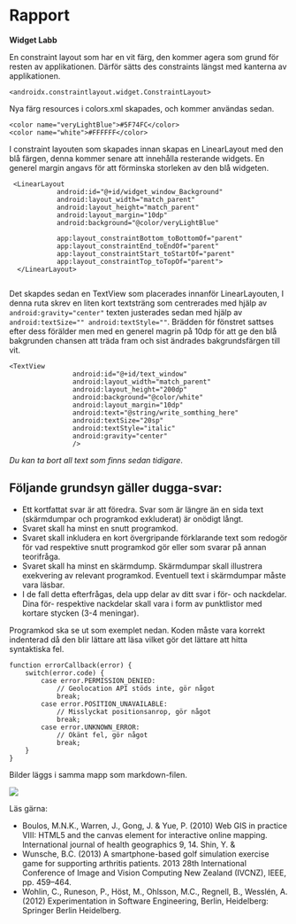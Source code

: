 
# Rapport

**Widget Labb**

En constraint layout som har en vit färg, den kommer agera som grund för resten av applikationen. Därför sätts des constraints längst med kanterna av applikationen. 
```
<androidx.constraintlayout.widget.ConstraintLayout>

```

Nya färg resources i colors.xml skapades, och kommer användas sedan.

```
<color name="veryLightBlue">#5F74FC</color>
<color name="white">#FFFFFF</color>
```
I constraint layouten som skapades innan skapas en LinearLayout med den blå färgen, denna kommer senare att innehålla resterande widgets. En generel margin angavs för att förminska storleken av den blå widgeten.
```
 <LinearLayout
            android:id="@+id/widget_window_Background"
            android:layout_width="match_parent"
            android:layout_height="match_parent"
            android:layout_margin="10dp"
            android:background="@color/veryLightBlue"

            app:layout_constraintBottom_toBottomOf="parent"
            app:layout_constraintEnd_toEndOf="parent"
            app:layout_constraintStart_toStartOf="parent"
            app:layout_constraintTop_toTopOf="parent">
  </LinearLayout>
 
```
Det skapdes sedan en TextView som placerades innanför LinearLayouten, I denna ruta skrev en liten kort textsträng som centrerades med hjälp av `android:gravity="center"` texten justerades sedan med hjälp av `android:textSize="" android:textStyle=""`.
Brädden för fönstret sattses efter dess förälder men med en generel magrin på 10dp för att ge den blå bakgrunden chansen att träda fram och sist ändrades bakgrundsfärgen till vit. 
```
<TextView
                android:id="@+id/text_window"
                android:layout_width="match_parent"
                android:layout_height="200dp"
                android:background="@color/white"
                android:layout_margin="10dp"
                android:text="@string/write_somthing_here"
                android:textSize="20sp"
                android:textStyle="italic"
                android:gravity="center"
                />
```
_Du kan ta bort all text som finns sedan tidigare_.

## Följande grundsyn gäller dugga-svar:

- Ett kortfattat svar är att föredra. Svar som är längre än en sida text (skärmdumpar och programkod exkluderat) är onödigt långt.
- Svaret skall ha minst en snutt programkod.
- Svaret skall inkludera en kort övergripande förklarande text som redogör för vad respektive snutt programkod gör eller som svarar på annan teorifråga.
- Svaret skall ha minst en skärmdump. Skärmdumpar skall illustrera exekvering av relevant programkod. Eventuell text i skärmdumpar måste vara läsbar.
- I de fall detta efterfrågas, dela upp delar av ditt svar i för- och nackdelar. Dina för- respektive nackdelar skall vara i form av punktlistor med kortare stycken (3-4 meningar).

Programkod ska se ut som exemplet nedan. Koden måste vara korrekt indenterad då den blir lättare att läsa vilket gör det lättare att hitta syntaktiska fel.

```
function errorCallback(error) {
    switch(error.code) {
        case error.PERMISSION_DENIED:
            // Geolocation API stöds inte, gör något
            break;
        case error.POSITION_UNAVAILABLE:
            // Misslyckat positionsanrop, gör något
            break;
        case error.UNKNOWN_ERROR:
            // Okänt fel, gör något
            break;
    }
}
```

Bilder läggs i samma mapp som markdown-filen.

![](android.png)

Läs gärna:

- Boulos, M.N.K., Warren, J., Gong, J. & Yue, P. (2010) Web GIS in practice VIII: HTML5 and the canvas element for interactive online mapping. International journal of health geographics 9, 14. Shin, Y. &
- Wunsche, B.C. (2013) A smartphone-based golf simulation exercise game for supporting arthritis patients. 2013 28th International Conference of Image and Vision Computing New Zealand (IVCNZ), IEEE, pp. 459–464.
- Wohlin, C., Runeson, P., Höst, M., Ohlsson, M.C., Regnell, B., Wesslén, A. (2012) Experimentation in Software Engineering, Berlin, Heidelberg: Springer Berlin Heidelberg.
